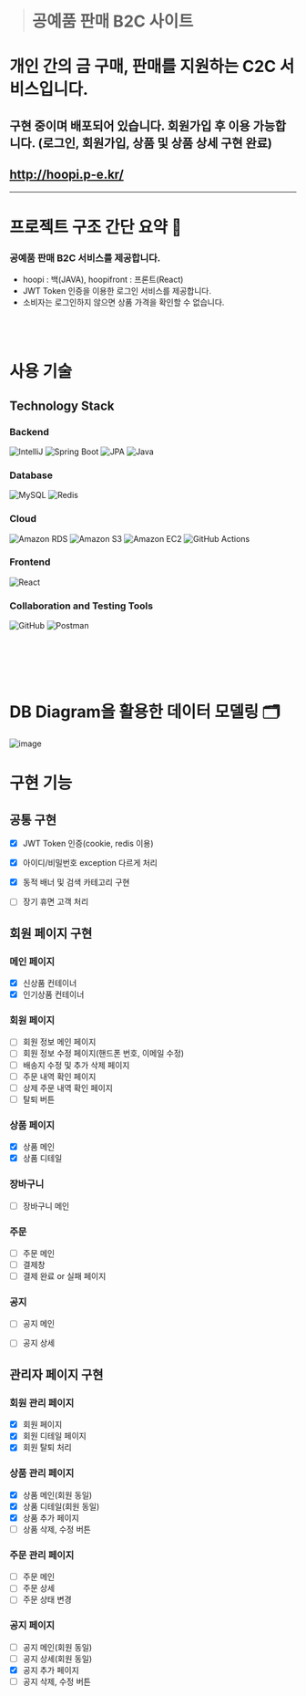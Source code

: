 > # 공예품 판매 B2C 사이트 #

# 개인 간의 금 구매, 판매를 지원하는 C2C 서비스입니다. <br/>
## 구현 중이며 배포되어 있습니다. 회원가입 후 이용 가능합니다. (로그인, 회원가입, 상품 및 상품 상세 구현 완료)
## http://hoopi.p-e.kr/

----------------------------------------------------------

# 프로젝트 구조 간단 요약 :star2:

### 공예품 판매 B2C 서비스를 제공합니다.
- hoopi : 백(JAVA), hoopifront : 프론트(React)
- JWT Token 인증을 이용한 로그인 서비스를 제공합니다.
- 소비자는 로그인하지 않으면 상품 가격을 확인할 수 없습니다.
<br/><br/><br/><br/>

# 사용 기술
<div>
    <h2>Technology Stack</h2>
    <section>
        <h3>Backend</h3>
        <img src="https://img.shields.io/badge/IntelliJ-000000?style=for-the-badge&logo=IntelliJ-&logoColor=white" alt="IntelliJ">
        <img src="https://img.shields.io/badge/Spring Boot-6DB33F?style=for-the-badge&logo=Spring Boot-&logoColor=white" alt="Spring Boot">
        <img src="https://img.shields.io/badge/JPA-6DB33F?style=for-the-badge&logo=JPA-&logoColor=white" alt="JPA">
        <img src="https://img.shields.io/badge/Java-4B4B77?style=for-the-badge&logo=Java-&logoColor=white" alt="Java">
    </section>
    <section>
        <h3>Database</h3>
        <img src="https://img.shields.io/badge/MySQL-4479A1?style=for-the-badge&logo=MySQL-&logoColor=white" alt="MySQL">
        <img src="https://img.shields.io/badge/Redis-FF4438?style=for-the-badge&logo=Redis-&logoColor=white" alt="Redis">
    </section>
    <section>
        <h3>Cloud</h3>
        <img src="https://img.shields.io/badge/Amazon RDS-527FFF?style=for-the-badge&logo=Amazon RDS-&logoColor=white" alt="Amazon RDS">
        <img src="https://img.shields.io/badge/Amazon S3-569A31?style=for-the-badge&logo=Amazon S3-&logoColor=white" alt="Amazon S3">
        <img src="https://img.shields.io/badge/Amazon EC2-FF9900?style=for-the-badge&logo=Amazon EC2-&logoColor=white" alt="Amazon EC2">
        <img src="https://img.shields.io/badge/github actions-2088FF?style=for-the-badge&logo=github actions-&logoColor=white" alt="GitHub Actions">
    </section>
    <section>
        <h3>Frontend</h3>
        <img src="https://img.shields.io/badge/React-61DAFB?style=for-the-badge&logo=React-&logoColor=white" alt="React">
    </section>
    <section>
        <h3>Collaboration and Testing Tools</h3>
        <img src="https://img.shields.io/badge/GitHub-181717?style=for-the-badge&logo=GitHub-&logoColor=white" alt="GitHub">
        <img src="https://img.shields.io/badge/Postman-FF6C37?style=for-the-badge&logo=Postman&logoColor=white" alt="Postman">
    </section>
</div>


<br/><br/><br/><br/>
# DB Diagram을 활용한 데이터 모델링 :card_index_dividers:
 ![image](https://github.com/user-attachments/assets/3a10a777-eab6-480d-b028-1e4f79dbc2db)


# 구현 기능
## 공통 구현 ##
- [x] JWT Token 인증(cookie, redis 이용)
- [x] 아이디/비밀번호 exception 다르게 처리
- [x] 동적 배너 및 검색 카테고리 구현
- [ ] 장기 휴면 고객 처리


## 회원 페이지 구현 ##
### 메인 페이지 
- [x] 신상품 컨테이너
- [x] 인기상품 컨테이너

### 회원 페이지
- [ ] 회원 정보 메인 페이지
- [ ] 회원 정보 수정 페이지(핸드폰 번호, 이메일 수정)
- [ ] 배송지 수정 및 추가 삭제 페이지
- [ ] 주문 내역 확인 페이지
- [ ] 상제 주문 내역 확인 페이지
- [ ] 탈퇴 버튼
      
### 상품 페이지
- [x] 상품 메인
- [x] 상품 디테일

### 장바구니
- [ ] 장바구니 메인

### 주문
- [ ] 주문 메인
- [ ] 결제창
- [ ] 결제 완료 or 실패 페이지

### 공지
- [ ] 공지 메인
- [ ] 공지 상세


## 관리자 페이지 구현 ##
### 회원 관리 페이지
- [x] 회원 페이지
- [x] 회원 디테일 페이지
- [x] 회원 탈퇴 처리

### 상품 관리 페이지
- [x] 상품 메인(회원 동일)
- [x] 상품 디테일(회원 동일)
- [x] 상품 추가 페이지
- [ ] 상품 삭제, 수정 버튼

### 주문 관리 페이지
- [ ] 주문 메인
- [ ] 주문 상세
- [ ] 주문 상태 변경

### 공지 페이지
- [ ] 공지 메인(회원 동일)
- [ ] 공지 상세(회원 동일)
- [x] 공지 추가 페이지
- [ ] 공지 삭제, 수정 버튼
